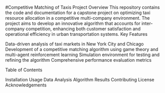 #Competitive Matching of Taxis
Project Overview
This repository contains the code and documentation for a capstone project on optimizing taxi resource allocation in a competitive multi-company environment. The project aims to develop an innovative algorithm that accounts for inter-company competition, enhancing both customer satisfaction and operational efficiency in urban transportation systems.
Key Features

Data-driven analysis of taxi markets in New York City and Chicago
Development of a competitive matching algorithm using game theory and multi-agent reinforcement learning
Simulation environment for testing and refining the algorithm
Comprehensive performance evaluation metrics

Table of Contents

Installation
Usage
Data Analysis
Algorithm
Results
Contributing
License
Acknowledgements
